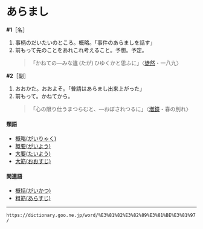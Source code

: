 # あらまし

**\#1**［名］
1. 事柄のだいたいのところ。概略。「事件のあらましを話す」
2. 前もって先のことをあれこれ考えること。予想。予定。
    >「かねての―みな違 (たが) ひゆくかと思ふに」〈[徒然](https://dictionary.goo.ne.jp/word/%E5%BE%92%E7%84%B6%E8%8D%89/#jn-148773)・一八九〉
        
**\#2**［副］
1. おおかた。おおよそ。「普請はあらまし出来上がった」
2. 前もって。かねてから。
    >「心の限り仕うまつらむと、―おぼされつるに」〈[増鏡](https://dictionary.goo.ne.jp/word/%E5%A2%97%E9%8F%A1/#jn-208086)・春の別れ〉
        

#### 類語

-   [概略(がいりゃく)](https://dictionary.goo.ne.jp/word/%E6%A6%82%E7%95%A5/#jn-37217)
-   [概要(がいよう)](https://dictionary.goo.ne.jp/word/%E6%A6%82%E8%A6%81/#jn-37129)
-   [大要(たいよう)](https://dictionary.goo.ne.jp/word/%E5%A4%A7%E8%A6%81/#jn-134681)
-   [大筋(おおすじ)](https://dictionary.goo.ne.jp/word/%E5%A4%A7%E7%AD%8B/#jn-28727)

#### 関連語

-   [概括(がいかつ)](https://dictionary.goo.ne.jp/word/%E6%A6%82%E6%8B%AC/#jn-35470)
-   [粗筋(あらすじ)](あらすじ（粗筋／荒筋）)

---
`https://dictionary.goo.ne.jp/word/%E3%81%82%E3%82%89%E3%81%BE%E3%81%97/`